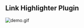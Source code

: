 ## Link Highlighter Plugin

![demo.gif](https://raw.githubusercontent.com//soctim/obsidian-link-highlighter/blob/dev/src/resources/screenshots/demo.gif)